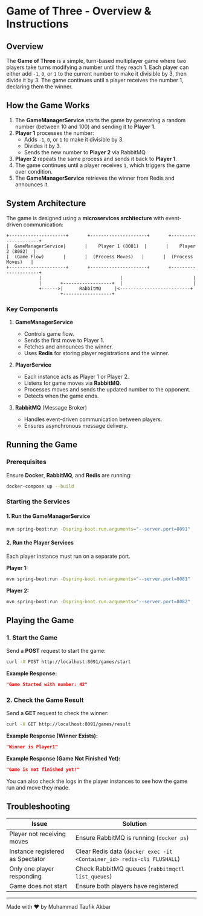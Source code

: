 # Game of Three - Overview & Instructions

## Overview
The **Game of Three** is a simple, turn-based multiplayer game where two players take turns modifying a number until they reach 1. Each player can either add `-1`, `0`, or `1` to the current number to make it divisible by 3, then divide it by 3. The game continues until a player receives the number 1, declaring them the winner.

## How the Game Works
1. The **GameManagerService** starts the game by generating a random number (between 10 and 100) and sending it to **Player 1**.
2. **Player 1** processes the number:
    - Adds `-1`, `0`, or `1` to make it divisible by 3.
    - Divides it by 3.
    - Sends the new number to **Player 2** via RabbitMQ.
3. **Player 2** repeats the same process and sends it back to **Player 1**.
4. The game continues until a player receives `1`, which triggers the game over condition.
5. The **GameManagerService** retrieves the winner from Redis and announces it.

## System Architecture
The game is designed using a **microservices architecture** with event-driven communication:

```
+---------------------+       +---------------------+       +---------------------+
|  GameManagerService|       |    Player 1 (8081)  |       |    Player 2 (8082)  |
|  (Game Flow)       |       |  (Process Moves)   |       |  (Process Moves)   |
+---------------------+       +---------------------+       +---------------------+
            |                             |                          |
            |       +------------------+  |                          |
            +------>|      RabbitMQ     |<--------------------------+
                    +------------------+
```

### Key Components
1. **GameManagerService**
    - Controls game flow.
    - Sends the first move to Player 1.
    - Fetches and announces the winner.
    - Uses **Redis** for storing player registrations and the winner.

2. **PlayerService**
    - Each instance acts as Player 1 or Player 2.
    - Listens for game moves via **RabbitMQ**.
    - Processes moves and sends the updated number to the opponent.
    - Detects when the game ends.

3. **RabbitMQ** (Message Broker)
    - Handles event-driven communication between players.
    - Ensures asynchronous message delivery.

## Running the Game
### Prerequisites
Ensure **Docker**, **RabbitMQ**, and **Redis** are running:
```sh
docker-compose up --build
```

### Starting the Services
#### 1. Run the GameManagerService
```sh
mvn spring-boot:run -Dspring-boot.run.arguments="--server.port=8091"
```

#### 2. Run the Player Services
Each player instance must run on a separate port.

**Player 1:**
```sh
mvn spring-boot:run -Dspring-boot.run.arguments="--server.port=8081"
```

**Player 2:**
```sh
mvn spring-boot:run -Dspring-boot.run.arguments="--server.port=8082"
```

## Playing the Game
### 1. Start the Game
Send a **POST** request to start the game:
```sh
curl -X POST http://localhost:8091/games/start
```
**Example Response:**
```json
"Game Started with number: 42"
```

### 2. Check the Game Result
Send a **GET** request to check the winner:
```sh
curl -X GET http://localhost:8091/games/result
```
**Example Response (Winner Exists):**
```json
"Winner is Player1"
```
**Example Response (Game Not Finished Yet):**
```json
"Game is not finished yet!"
```

You can also check the logs in the player instances to see how the game run and move they made.

## Troubleshooting
| Issue                                   | Solution |
|-----------------------------------------|----------|
| Player not receiving moves              | Ensure RabbitMQ is running (`docker ps`) |
| Instance registered as Spectator        | Clear Redis data (`docker exec -it <Container_id> redis-cli FLUSHALL`) |
| Only one player responding              | Check RabbitMQ queues (`rabbitmqctl list_queues`) |
| Game does not start                     | Ensure both players have registered |

---

Made with ❤️ by Muhammad Taufik Akbar

